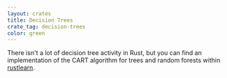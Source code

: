 ```yaml
---
layout: crates
title: Decision Trees
crate_tag: decision-trees
color: green
---
```


There isn't a lot of decision tree activity in Rust,
but you can find an implementation of the CART algorithm
for trees and random forests within [rustlearn](https://crates.io/crates/rustlearn).